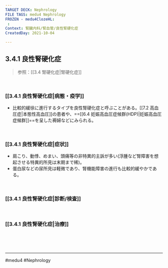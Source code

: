 ```yaml
---
TARGET DECK: Nephrology
FILE TAGS: medu4 Nephrology
FROZEN - medu4ClozeHL:
 : 
Context: 腎臓内科/腎血管/良性腎硬化症
CreatedDay: 2021-10-04

---
```


## 3.4.1 良性腎硬化症

>参照：[[3.4 腎硬化症|腎硬化症]]

<br>

### [[3.4.1 良性腎硬化症|病態・疫学]]
* 比較的緩徐に進行するタイプを良性腎硬化症と呼ぶことがある。[[7.2 高血圧症|本態性高血圧]]の患者や、==[[6.4 妊娠高血圧症候群(HDP)|妊娠高血圧症候群]]==を呈した褥婦などにみられる。
<!--ID: 1633959574029-->


<br>

### [[3.4.1 良性腎硬化症|症状]]
* 肩こり、動悸、めまい、頭痛等の非特異的主訴が多い(浮腫など腎障害を想起させる特異的所見は末期まで稀)。
* 蛋白尿などの尿所見は軽微であり、腎機能障害の進行も比較的緩やかである。

<br>

### [[3.4.1 良性腎硬化症|診断/検査]]


<br>

### [[3.4.1 良性腎硬化症|治療]]


<br><br><br>

---
#medu4 #Nephrology  
